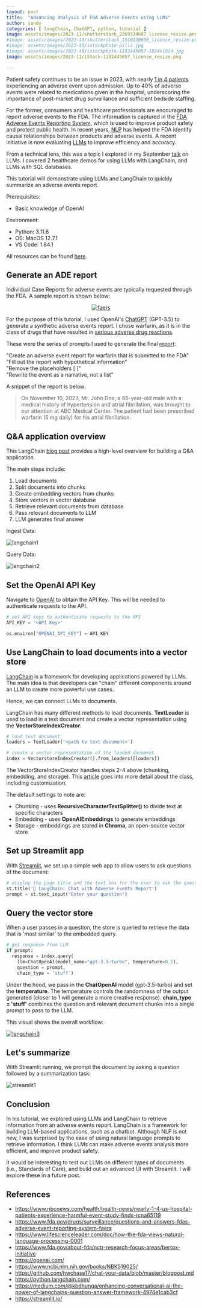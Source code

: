 ```yaml
---
layout: post
title:  "Advancing analysis of FDA Adverse Events using LLMs"
author: sandy
categories: [ langChain, ChatGPT, python, tutorial ]
image: assets/images/2023-11/shutterstock_2269334607_license_resize.png
#image: assets/images/2023-10/shutterstock_1510230056_license_resize.png
#image: assets/images/2023-10/istockphoto-pills.jpg
#image: assets/images/2023-10/istockphoto-1192445057-1024x1024.jpg
image: assets/images/2023-11/iStock-1192445057_license_resize.png

---
```


Patient safety continues to be an issue in 2023, with nearly [1 in 4 patients](https://www.chiefhealthcareexecutive.com/view/one-in-four-hospital-admissions-leads-to-adverse-event-study-finds) experiencing an adverse event upon admission.  Up to 40% of adverse events were related to medications given in the hospital, underscoring the importance of post-market drug surveillance and sufficient bedside staffing.  

For the former, consumers and healthcare professionals are encouraged to report adverse events to the FDA.  The information is captured in the [FDA Adverse Events Reporting System](https://www.fda.gov/drugs/surveillance/questions-and-answers-fdas-adverse-event-reporting-system-faers), which is used to improve product safety and protect public health.  In recent years, [NLP](https://www.lifescienceleader.com/doc/how-the-fda-views-natural-language-processing-0001) has helped the FDA identify causal relationships between products and adverse events.   A recent initiative is now evaluating [LLMs](https://www.fda.gov/about-fda/nctr-research-focus-areas/bertox-initiative) to improve efficiency and accuracy.  

From a technical lens, this was a topic I explored in my September [talk](https://www.meetup.com/cloud-data-driven/events/294617896/) on LLMs.  I covered 2 healthcare demos for using LLMs with LangChain, and LLMs with SQL databases. 

This tutorial will demonstrate using LLMs and LangChain to quickly summarize an adverse events report.

Prerequisites:
- Basic knowledge of OpenAI

Environment:
- Python: 3.11.6
- OS: MacOS 12.7.1
- VS Code: 1.84.1

All resources can be found <a href="https://github.com/slsu0424/langchain-ade-public" target="_blank">here</a>.

## Generate an ADE report
Individual Case Reports for adverse events are typically requested through the FDA.  A sample report is shown below:

<p style="text-align: center;">
<a href="https://www.researchgate.net/publication/271223596_Automatically_Recognizing_Medication_and_Adverse_Event_Information_From_Food_and_Drug_Administration's_Adverse_Event_Reporting_System_Narratives?_tp=eyJjb250ZXh0Ijp7ImZpcnN0UGFnZSI6Il9kaXJlY3QiLCJwYWdlIjoiX2RpcmVjdCJ9fQ" target="_blank">
  <img src="/assets/images/2023-10/sample-AERS-Report.png" alt="faers">
<!-- <img src="/assets/images/2023-10/sample-AERS-Report.png" alt="aers" width="750" height="670" alig> -->
</a>
</p>

For the purpose of this tutorial, I used OpenAI's <a href="https://openai.com/" target="_blank">ChatGPT</a> (GPT-3.5) to generate a synthetic adverse events report.  I chose warfarin, as it is in the class of drugs that have resulted in <a href="https://www.ncbi.nlm.nih.gov/books/NBK519025/" target="_blank">serious adverse drug reactions</a>.

These were the series of prompts I used to generate the final [report](https://github.com/slsu0424/langchain-ade-public/blob/main/ade.txt):

"Create an adverse event report for warfarin that is submitted to the FDA"  
"Fill out the report with hypothetical information"  
"Remove the placeholders [ ]"  
"Rewrite the event as a narrative, not a list"  

A snippet of the report is below:

>On November 10, 2023, Mr. John Doe, a 65-year-old male with a medical history of hypertension and atrial fibrillation, was brought to our attention at ABC Medical Center. The patient had been prescribed warfarin (5 mg daily) for his atrial fibrillation.


## Q&A application overview
This LangChain [blog post](https://github.com/hwchase17/chat-your-data/blob/master/blogpost.md) provides a high-level overview for building a Q&A application.  

The main steps include:

1. Load documents
2. Split documents into chunks
3. Create embedding vectors from chunks
4. Store vectors in vector database
5. Retrieve relevant documents from database
6. Pass relevant documents to LLM
7. LLM generates final answer

Ingest Data:

![langchain1](/assets/images/2023-11/langchain1.png)

Query Data:

![langchain2](/assets/images/2023-11/langchain2.png)


## Set the OpenAI API Key
Navigate to [OpenAI](https://platform.openai.com/) to obtain the API Key.  This will be needed to authenticate requests to the API.

```python
# set API keys to authenticate requests to the API
API_KEY = '<API Key>'

os.environ["OPENAI_API_KEY"] = API_KEY
```


## Use LangChain to load documents into a vector store
[LangChain](https://docs.langchain.com/docs/) is a framework for developing applications powered by LLMs.  The main idea is that developers can "chain" different components around an LLM to create more powerful use cases.  

Hence, we can connect LLMs to documents.

LangChain has many different methods to load documents.  **TextLoader** is used to load in a text document and create a vector representation using the **VectorStoreIndexCreator**:

```python
# load text document
loaders = TextLoader('<path to text document>')

# create a vector representation of the loaded document
index = VectorstoreIndexCreator().from_loaders([loaders])
```

The VectorStoreIndexCreator handles steps 2-4 above (chunking, embedding, and storage).  This [article](https://medium.com/@kbdhunga/enhancing-conversational-ai-the-power-of-langchains-question-answer-framework-4974e1cab3cf) goes into more detail about the class, including customization.  

The default settings to note are: 

- Chunking - uses **RecursiveCharacterTextSplitter()** to divide text at specific characters
- Embedding - uses **OpenAIEmbeddings**  to generate embeddings
- Storage - embeddings are stored in **Chroma**, an open-source vector store 

## Set up Streamlit app
With [Streamlit](https://streamlit.io/), we set up a simple web app to allow users to ask questions of the document:  

```python
# display the page title and the text box for the user to ask the question
st.title('🦜 LangChain: Chat with Adverse Events Report')
prompt = st.text_input("Enter your question")
```


## Query the vector store
When a user passes in a question, the store is queried to retrieve the data that is 'most similar' to the embedded query.

```python
# get response from LLM
if prompt:
  response = index.query(
    llm=ChatOpenAI(model_name="gpt-3.5-turbo", temperature=0.2), 
    question = prompt, 
    chain_type = 'stuff')
```

Under the hood, we pass in the **ChatOpenAI** model (gpt-3.5-turbo) and set the **temperature**.  The temperature controls the randomness of the output generated (closer to 1 will generate a more creative response).  **chain_type = 'stuff'** combines the question and relevant document chunks into a single prompt to pass to the LLM.

This visual shows the overall workflow:

<a href="https://python.langchain.com/docs/modules/data_connection/vectorstores/">
  <img src="/assets/images/2023-11/langchain3.png" alt="langchain3">
<!--   <img src="/assets/images/2023-10/langchain3.png" alt="langchain3" width="750" height="311"> -->
</a>


## Let's summarize
With Streamlit running, we prompt the document by asking a question followed by a summarization task:

![streamlit1](/assets/images/2023-11/streamlit1.png)


## Conclusion
In his tutorial, we explored using LLMs and LangChain to retrieve information from an adverse events report.  LangChain is a framework for building LLM-based applications, such as a chatbot.  Although NLP is not new, I was surprised by the ease of using natural language prompts to retrieve information.  I think LLMs can make adverse events analysis more efficient, and improve product safety.

It would be interesting to test out LLMs on different types of documents (i.e., Standards of Care), and build out an advanced UI with Streamlit. I will explore these in a future post.


## References
+ <https://www.nbcnews.com/health/health-news/nearly-1-4-us-hospital-patients-experience-harmful-event-study-finds-rcna65119>
+ <https://www.fda.gov/drugs/surveillance/questions-and-answers-fdas-adverse-event-reporting-system-faers>
+ <https://www.lifescienceleader.com/doc/how-the-fda-views-natural-language-processing-0001>
+ <https://www.fda.gov/about-fda/nctr-research-focus-areas/bertox-initiative>
+ <https://openai.com/>
+ <https://www.ncbi.nlm.nih.gov/books/NBK519025/>
+ <https://github.com/hwchase17/chat-your-data/blob/master/blogpost.md>
+ <https://python.langchain.com/>
+ <https://medium.com/@kbdhunga/enhancing-conversational-ai-the-power-of-langchains-question-answer-framework-4974e1cab3cf>
+ <https://streamlit.io/>